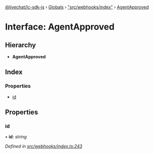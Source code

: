 [@livechat/lc-sdk-js](../README.md) › [Globals](../globals.md) › ["src/webhooks/index"](../modules/_src_webhooks_index_.md) › [AgentApproved](_src_webhooks_index_.agentapproved.md)

# Interface: AgentApproved

## Hierarchy

* **AgentApproved**

## Index

### Properties

* [id](_src_webhooks_index_.agentapproved.md#id)

## Properties

###  id

• **id**: *string*

*Defined in [src/webhooks/index.ts:243](https://github.com/livechat/lc-sdk-js/blob/9364105/src/webhooks/index.ts#L243)*
